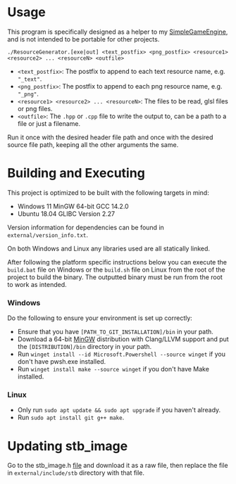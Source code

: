 # Usage
This program is specifically designed as a helper to my
[SimpleGameEngine](https://github.com/ConnorSweeneyDev/SimpleGameEngine), and is not intended to be portable for other
projects.

`./ResourceGenerator.[exe|out] <text_postfix> <png_postfix> <resource1> <resource2> ... <resourceN> <outfile>`

- `<text_postfix>`: The postfix to append to each text resource name, e.g. `"_text"`.
- `<png_postfix>`: The postfix to append to each png resource name, e.g. `"_png"`.
- `<resource1> <resource2> ... <resourceN>`: The files to be read, glsl files or png files.
- `<outfile>`: The `.hpp` or `.cpp` file to write the output to, can be a path to a file or just a filename.

Run it once with the desired header file path and once with the desired source file path, keeping all the other
arguments the same.

# Building and Executing
This project is optimized to be built with the following targets in mind:
- Windows 11 MinGW 64-bit GCC 14.2.0
- Ubuntu 18.04 GLIBC Version 2.27

Version information for dependencies can be found in `external/version_info.txt`.

On both Windows and Linux any libraries used are all statically linked.

After following the platform specific instructions below you can execute the `build.bat` file on Windows or the
`build.sh` file on Linux from the root of the project to build the binary. The outputted binary must be run from the
root to work as intended.

### Windows
Do the following to ensure your environment is set up correctly:
- Ensure that you have `[PATH_TO_GIT_INSTALLATION]/bin` in your path.
- Download a 64-bit [MinGW](https://winlibs.com/) distribution with Clang/LLVM support and put the `[DISTRIBUTION]/bin`
  directory in your path.
- Run `winget install --id Microsoft.Powershell --source winget` if you don't have pwsh.exe installed.
- Run `winget install make --source winget` if you don't have Make installed.

### Linux
- Only run `sudo apt update && sudo apt upgrade` if you haven't already.
- Run `sudo apt install git g++ make`.

# Updating stb_image
Go to the stb_image.h [file](https://github.com/nothings/stb/blob/master/stb_image.h) and download it as a raw file,
then replace the file in `external/include/stb` directory with that file.
